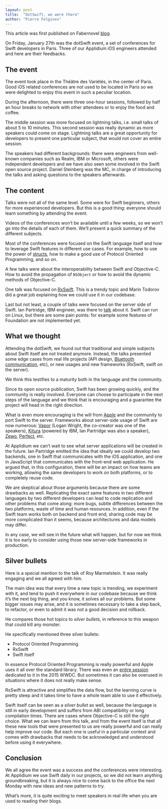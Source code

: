 ```yaml
---
layout: post
title:  "DotSwift, we were there"
author: "Pierre Felgines"
---
```


This article was first published on Fabernovel [blog](https://en.fabernovel.com/insights/tech-en/dotswift-we-were-there).

On Friday, January 27th was the dotSwift event, a set of conferences for Swift developers in Paris. Three of our Applidium iOS engineers attended and here are their feedbacks.

## The event

The event took place in the Théâtre des Variétés, in the center of Paris. Good iOS related conferences are not used to be located in Paris so we were delighted to enjoy this event in such a peculiar location.

During the afternoon, there were three one-hour sessions, followed by half an hour breaks to network with other attendees or to enjoy the food and coffee.

The middle session was more focused on lightning talks, i.e. small talks of about 5 to 10 minutes. This second session was really dynamic as more speakers could come on stage. Lightning talks are a great opportunity for developers to present one particular subject, that would not cover an entire session.

The speakers had different backgrounds: there were engineers from well-known companies such as Realm, IBM or Microsoft, others were independent developers and we have also seen some involved in the Swift open source project. Daniel Steinberg was the MC, in charge of introducing the talks and asking questions to the speakers afterwards.

## The content

Talks were not all of the same level. Some were for Swift beginners, others for more experienced developers. But this is a good thing: everyone should learn something by attending the event.

Videos of the conferences won’t be available until a few weeks, so we won’t go into the details of each of them. We’ll present a quick summary of the different subjects.

Most of the conferences were focused on the Swift language itself and how to leverage Swift features in different use cases. For example, how to use the power of [structs](https://speakerdeck.com/dimdl/subclassing-structs-dotswift-1), how to make a good use of Protocol Oriented Programming, and so on.

A few talks were about the interoperability between Swift and Objective-C. How to avoid the propagation of `NSObject` or how to avoid the dynamic methods of Objective-C.

One talk was focused on [RxSwift](https://speakerdeck.com/icanzilb/rxswift-on-ios). This is a trendy topic and Marin Todorov did a great job explaining how we could use it in our codebase.

Last but not least, a couple of talks were focused on the server side of Swift. Ian Partridge, IBM engineer, was there to [talk](https://speakerdeck.com/ianpartridge/beyond-mobile) about it. Swift can run on Linux, but there are some pain points: for example some features of Foundation are not implemented yet.

## What we thought

Attending the dotSwift, we found out that traditional and simple subjects about Swift itself are not treated anymore. Instead, the talks presented some edge cases from real life projects (API design, [Bluetooth communication](https://speakerdeck.com/huguesbr/iot-and-ios-lessons-learned), etc), or new usages and new frameworks (RxSwift, swift on the server).

We think this testifies to a maturity both in the language and the community.

Since its open source publication, Swift has been growing quickly, and the community is really involved. Everyone can choose to participate in the next steps of the language and we think that is encouraging and a guarantee the project will head in the right direction.

What is even more encouraging is the will from [Apple](https://swift.org/server-apis/) and the community to port Swift to the server. Frameworks about server-side usage of Swift are now numerous: [Vapor](https://github.com/vapor/vapor) (Logan Wright, the co-creator was one of the speakers), [Kitura](https://github.com/IBM-Swift/Kitura) (powered by IBM, Ian Partridge was also a speaker), [Zewo](https://github.com/Zewo/Zewo), [Perfect](https://github.com/PerfectlySoft/Perfect), etc.

At Applidium we can’t wait to see what server applications will be created in the future. Ian Partridge emitted the idea that ideally we could develop two backends, one in Swift that communicates with the iOS application, and one in JavaScript that communicates with the front-end web application. He argued that, in this configuration, there will be an impact on how teams are working, allowing the same developers to work on both platforms, or to completely reuse code.

We are skeptical about those arguments because there are some drawbacks as well. Replicating the exact same features in two different languages by two different developers can lead to code replication and other problems that come along:  more bugs, subtle differences between the two platforms, waste of time and human resources. In addition, even if the Swift team works both on backend and front end, sharing code may be more complicated than it seems, because architectures and data models may differ.

In any case, we will see in the future what will happen, but for now we think it is too early to consider using those new server-side frameworks in production.

## Silver bullets

Here is a special mention to the talk of Roy Marmelstein. It was really engaging and we all agreed with him.

The main idea was that every time a new topic is trending, we experiment with it, and tend to push it everywhere in our codebase because we think it’s the next big thing, and you know, it solves all our problems. But some bigger issues may arise, and it is sometimes necessary to take a step back, to refactor, or even to admit it was not a good decision and rollback.

He compares those hot topics to _silver bullets_, in reference to this weapon that could kill any monster.

He specifically mentioned three silver bullets:

- Protocol Oriented Programming
- RxSwift
- Swift itself

In essence Protocol Oriented Programming is really powerful and Apple uses it all over the standard library. There was even an [entire session](https://developer.apple.com/videos/play/wwdc2015/408/) dedicated to it in the 2015 WWDC. But sometimes it can also be overused in situations where it does not really make sense.

RxSwift is attractive and simplifies the data flow, but the learning curve is pretty steep and it takes time to have a whole team able to use it effectively.

Swift itself can be seen as a _silver bullet_ as well, because the language is still in early development and suffers from ABI compatibility or long compilation times. There are cases where Objective-C is still the right choice.
What we can learn from this talk, and from the event itself is that all these new tools that were presented to us are really powerful and can really help improve our code. But each one is useful in a particular context and comes with drawbacks that needs to be acknowledged and understood before using it everywhere.

## Conclusion

We all agree the event was a success and the conferences were interesting. At Applidium we use Swift daily in our projects, so we did not learn anything groundbreaking, but it is always nice to come back to the office the next Monday with new ideas and new patterns to try.

What’s more, it is quite exciting to meet speakers in real life when you are used to reading their blogs.
